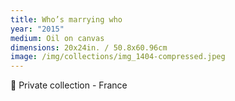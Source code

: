 ```yaml
---
title: Who’s marrying who
year: "2015"
medium: Oil on canvas
dimensions: 20x24in. / 50.8x60.96cm
image: /img/collections/img_1404-compressed.jpeg
---
```

🔴 Private collection - France
